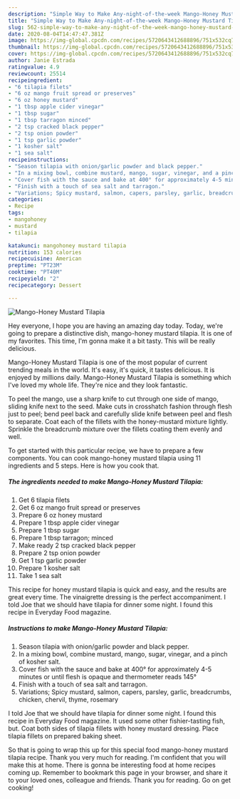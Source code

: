 ```yaml
---
description: "Simple Way to Make Any-night-of-the-week Mango-Honey Mustard Tilapia"
title: "Simple Way to Make Any-night-of-the-week Mango-Honey Mustard Tilapia"
slug: 562-simple-way-to-make-any-night-of-the-week-mango-honey-mustard-tilapia
date: 2020-08-04T14:47:47.381Z
image: https://img-global.cpcdn.com/recipes/5720643412688896/751x532cq70/mango-honey-mustard-tilapia-recipe-main-photo.jpg
thumbnail: https://img-global.cpcdn.com/recipes/5720643412688896/751x532cq70/mango-honey-mustard-tilapia-recipe-main-photo.jpg
cover: https://img-global.cpcdn.com/recipes/5720643412688896/751x532cq70/mango-honey-mustard-tilapia-recipe-main-photo.jpg
author: Janie Estrada
ratingvalue: 4.9
reviewcount: 25514
recipeingredient:
- "6 tilapia filets"
- "6 oz mango fruit spread or preserves"
- "6 oz honey mustard"
- "1 tbsp apple cider vinegar"
- "1 tbsp sugar"
- "1 tbsp tarragon minced"
- "2 tsp cracked black pepper"
- "2 tsp onion powder"
- "1 tsp garlic powder"
- "1 kosher salt"
- "1 sea salt"
recipeinstructions:
- "Season tilapia with onion/garlic powder and black pepper."
- "In a mixing bowl, combine mustard, mango, sugar, vinegar, and a pinch of kosher salt."
- "Cover fish with the sauce and bake at 400° for approximately 4-5 minutes or until flesh is opaque and thermometer reads 145°"
- "Finish with a touch of sea salt and tarragon."
- "Variations; Spicy mustard, salmon, capers, parsley, garlic, breadcrumbs, chicken, chervil, thyme, rosemary"
categories:
- Recipe
tags:
- mangohoney
- mustard
- tilapia

katakunci: mangohoney mustard tilapia 
nutrition: 153 calories
recipecuisine: American
preptime: "PT23M"
cooktime: "PT40M"
recipeyield: "2"
recipecategory: Dessert

---
```



![Mango-Honey Mustard Tilapia](https://img-global.cpcdn.com/recipes/5720643412688896/751x532cq70/mango-honey-mustard-tilapia-recipe-main-photo.jpg)

Hey everyone, I hope you are having an amazing day today. Today, we're going to prepare a distinctive dish, mango-honey mustard tilapia. It is one of my favorites. This time, I'm gonna make it a bit tasty. This will be really delicious.

Mango-Honey Mustard Tilapia is one of the most popular of current trending meals in the world. It's easy, it's quick, it tastes delicious. It is enjoyed by millions daily. Mango-Honey Mustard Tilapia is something which I've loved my whole life. They're nice and they look fantastic.

To peel the mango, use a sharp knife to cut through one side of mango, sliding knife next to the seed. Make cuts in crosshatch fashion through flesh just to peel; bend peel back and carefully slide knife between peel and flesh to separate. Coat each of the fillets with the honey-mustard mixture lightly. Sprinkle the breadcrumb mixture over the fillets coating them evenly and well.


To get started with this particular recipe, we have to prepare a few components. You can cook mango-honey mustard tilapia using 11 ingredients and 5 steps. Here is how you cook that.

<!--inarticleads1-->

##### The ingredients needed to make Mango-Honey Mustard Tilapia:

1. Get 6 tilapia filets
1. Get 6 oz mango fruit spread or preserves
1. Prepare 6 oz honey mustard
1. Prepare 1 tbsp apple cider vinegar
1. Prepare 1 tbsp sugar
1. Prepare 1 tbsp tarragon; minced
1. Make ready 2 tsp cracked black pepper
1. Prepare 2 tsp onion powder
1. Get 1 tsp garlic powder
1. Prepare 1 kosher salt
1. Take 1 sea salt


This recipe for honey mustard tilapia is quick and easy, and the results are great every time. The vinaigrette dressing is the perfect accompaniment. I told Joe that we should have tilapia for dinner some night. I found this recipe in Everyday Food magazine. 

<!--inarticleads2-->

##### Instructions to make Mango-Honey Mustard Tilapia:

1. Season tilapia with onion/garlic powder and black pepper.
1. In a mixing bowl, combine mustard, mango, sugar, vinegar, and a pinch of kosher salt.
1. Cover fish with the sauce and bake at 400° for approximately 4-5 minutes or until flesh is opaque and thermometer reads 145°
1. Finish with a touch of sea salt and tarragon.
1. Variations; Spicy mustard, salmon, capers, parsley, garlic, breadcrumbs, chicken, chervil, thyme, rosemary


I told Joe that we should have tilapia for dinner some night. I found this recipe in Everyday Food magazine. It used some other fishier-tasting fish, but. Coat both sides of tilapia fillets with honey mustard dressing. Place tilapia fillets on prepared baking sheet. 

So that is going to wrap this up for this special food mango-honey mustard tilapia recipe. Thank you very much for reading. I'm confident that you will make this at home. There is gonna be interesting food at home recipes coming up. Remember to bookmark this page in your browser, and share it to your loved ones, colleague and friends. Thank you for reading. Go on get cooking!
